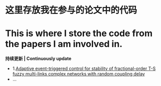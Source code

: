 # 这里存放我在参与的论文中的代码

# This is where I store the code from the papers I am involved in.

**持续更新 | Continuously update**


+ 1.[Adaptive event-triggered control for stability of fractional-order T-S fuzzy  multi-links complex networks with random coupling delay](https://www.sciencedirect.com/science/article/pii/S096007792300975X)
+ ...